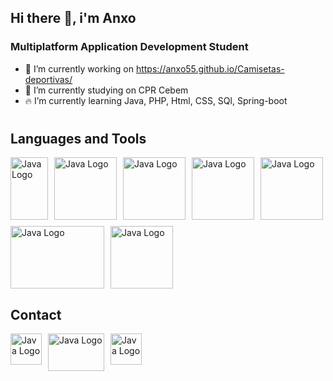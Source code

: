 ## Hi there 👋, i'm Anxo

### Multiplatform Application Development Student

- 🚀 I’m currently working on https://anxo55.github.io/Camisetas-deportivas/
- 🔭 I’m currently studying on CPR Cebem
- 🔥 I’m currently learning Java, PHP, Html, CSS, SQl, Spring-boot
#

## Languages and Tools

<div style="display: flex; flex-wrap: wrap; gap: 10px;">
  <img src="https://logodownload.org/wp-content/uploads/2016/10/html5-logo-2.png" alt="Java Logo" width="60" height="100"><img src="https://cdn.freebiesupply.com/logos/large/2x/css3-logo-png-transparent.png"     alt="Java Logo" width="100" height="100">
  <img src="https://brandlogos.net/wp-content/uploads/2021/09/bootstrap-logo.png" alt="Java Logo" width="100" height="100">
  <img src="https://pngimg.com/uploads/php/php_PNG43.png" alt="Java Logo" width="100" height="100">
  <img src="https://s28309.pcdn.co/wp-content/themes/321-web-marketing/assets/images/mysql-logo-256.png" alt="Java Logo" width="100" height="100">
  
  
  
  <img src="https://logos-world.net/wp-content/uploads/2020/11/GitHub-Symbol.png" alt="Java Logo" width="150" height="100">
  <img src="https://humancoders-formations.s3.amazonaws.com/uploads/course/logo/93/formation-git-avance.png" alt="Java Logo" width="100" height="100">
  
</div>

## Contact

<div style="display: flex; flex-wrap: wrap; gap: 10px;">
<a href="https://www.linkedin.com/in/anxo-campos-b6878a265/" target="_blank">
    <img src="https://pngimg.com/uploads/linkedIn/linkedIn_PNG7.png" alt="Java Logo" width="50" height="50">
  </a>
  <a href="https://github.com/Anxo55" target="_blank">
    <img src="https://logos-world.net/wp-content/uploads/2020/11/GitHub-Symbol.png" alt="Java Logo" width="90" height="60">
  </a>
  <a href="https://www.instagram.com/anxocampoos_/" target="_blank">
    <img src="https://logodownload.org/wp-content/uploads/2017/04/instagram-logo-3.png" alt="Java Logo" width="50" height="50">
  </a>
</div>
